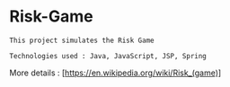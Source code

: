 # Risk-Game

```
This project simulates the Risk Game
```
```
Technologies used : Java, JavaScript, JSP, Spring
```


More details : [https://en.wikipedia.org/wiki/Risk_(game)]
